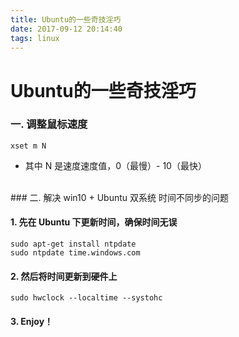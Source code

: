```yaml
---
title: Ubuntu的一些奇技淫巧
date: 2017-09-12 20:14:40
tags: linux
---
```


# Ubuntu的一些奇技淫巧

### 一. 调整鼠标速度

```
xset m N
```

* 其中 N 是速度速度值，0（最慢）- 10（最快）

</br>
### 二. 解决 win10 + Ubuntu 双系统 时间不同步的问题

#### 1. 先在 Ubuntu 下更新时间，确保时间无误

```
sudo apt-get install ntpdate
sudo ntpdate time.windows.com
```

#### 2. 然后将时间更新到硬件上

```
sudo hwclock --localtime --systohc
```

#### 3. Enjoy！
